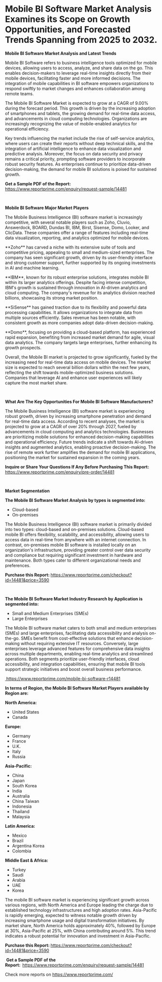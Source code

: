 <p><h1>Mobile BI Software Market Analysis Examines its Scope on Growth Opportunities, and Forecasted Trends Spanning from 2025 to 2032.</h1></p><p><strong>Mobile BI Software Market Analysis and Latest Trends</strong></p>
<p><p>Mobile BI Software refers to business intelligence tools optimized for mobile devices, allowing users to access, analyze, and share data on the go. This enables decision-makers to leverage real-time insights directly from their mobile devices, facilitating faster and more informed decisions. The integration of mobile capabilities in BI software empowers organizations to respond swiftly to market changes and enhances collaboration among remote teams.</p><p>The Mobile BI Software Market is expected to grow at a CAGR of 9.00% during the forecast period. This growth is driven by the increasing adoption of smartphones and tablets, the growing demand for real-time data access, and advancements in cloud computing technologies. Organizations are increasingly recognizing the value of mobile-enabled analytics for operational efficiency. </p><p>Key trends influencing the market include the rise of self-service analytics, where users can create their reports without deep technical skills, and the integration of artificial intelligence to enhance data visualization and predictive analysis. Moreover, the focus on data security and privacy remains a critical priority, prompting software providers to incorporate robust security features. As enterprises continue to prioritize data-driven decision-making, the demand for mobile BI solutions is poised for sustained growth.</p></p>
<p><strong>Get a Sample PDF of the Report:&nbsp;</strong> <a href="https://www.reportprime.com/enquiry/request-sample/14481?utm_campaign=2981&utm_medium=2&utm_source=Github&utm_content=ia&utm_term=20032025&utm_id=mobile-bi-software">https://www.reportprime.com/enquiry/request-sample/14481</a></p>
<p>&nbsp;</p>
<p><strong>Mobile BI Software Major Market Players</strong></p>
<p><p>The Mobile Business Intelligence (BI) software market is increasingly competitive, with several notable players such as Zoho, Cluvio, Answerdock, BOARD, Dundas BI, IBM, Birst, Sisense, Domo, Looker, and ClicData. These companies offer a range of features including real-time data visualization, reporting, and analytics optimized for mobile devices.</p><p>**Zoho** has carved a niche with its extensive suite of tools and competitive pricing, appealing to small and medium-sized enterprises. The company has seen significant growth, driven by its user-friendly interface and strong customer support, further supported by its ongoing investments in AI and machine learning.</p><p>**IBM**, known for its robust enterprise solutions, integrates mobile BI within its larger analytics offerings. Despite facing intense competition, IBM's growth is sustained through innovation in AI-driven analytics and cloud computing. The company's revenue for its analytics division reached billions, showcasing its strong market position.</p><p>**SiSense** has gained traction due to its flexibility and powerful data processing capabilities. It allows organizations to integrate data from multiple sources efficiently. Sales revenue has been notable, with consistent growth as more companies adopt data-driven decision-making.</p><p>**Domo**, focusing on providing a cloud-based platform, has experienced rapid expansion, benefiting from increased market demand for agile, visual data analytics. The company targets large enterprises, further enhancing its growth prospects.</p><p>Overall, the Mobile BI market is projected to grow significantly, fueled by the increasing need for real-time data access on mobile devices. The market size is expected to reach several billion dollars within the next few years, reflecting the shift towards mobile-optimized business solutions. Companies that leverage AI and enhance user experiences will likely capture the most market share.</p></p>
<p>&nbsp;</p>
<p><strong>What Are The Key Opportunities For Mobile BI Software Manufacturers?</strong></p>
<p><p>The Mobile Business Intelligence (BI) software market is experiencing robust growth, driven by increasing smartphone penetration and demand for real-time data access. According to recent analyses, the market is projected to grow at a CAGR of over 20% through 2027, fueled by advancements in cloud computing and analytics technologies. Businesses are prioritizing mobile solutions for enhanced decision-making capabilities and operational efficiency. Future trends indicate a shift towards AI-driven insights and augmented analytics, enabling proactive decision-making. The rise of remote work further amplifies the demand for mobile BI applications, positioning the market for sustained expansion in the coming years.</p></p>
<p><strong>Inquire or Share Your Questions If Any Before Purchasing This Report:</strong> <a href="https://www.reportprime.com/enquiry/pre-order/14481?utm_campaign=2981&utm_medium=2&utm_source=Github&utm_content=ia&utm_term=20032025&utm_id=mobile-bi-software">https://www.reportprime.com/enquiry/pre-order/14481</a></p>
<p>&nbsp;</p>
<p><strong>Market Segmentation</strong></p>
<p><strong>The Mobile BI Software Market Analysis by types is segmented into:</strong></p>
<p><ul><li>Cloud-based</li><li>On-premises</li></ul></p>
<p><p>The Mobile Business Intelligence (BI) software market is primarily divided into two types: cloud-based and on-premises solutions. Cloud-based mobile BI offers flexibility, scalability, and accessibility, allowing users to access data in real-time from anywhere with an internet connection. In contrast, on-premises mobile BI software is installed locally on an organization's infrastructure, providing greater control over data security and compliance but requiring significant investment in hardware and maintenance. Both types cater to different organizational needs and preferences.</p></p>
<p><strong>Purchase this Report:&nbsp;</strong><a href="https://www.reportprime.com/checkout?id=14481&price=3590&utm_campaign=2981&utm_medium=2&utm_source=Github&utm_content=ia&utm_term=20032025&utm_id=mobile-bi-software">https://www.reportprime.com/checkout?id=14481&price=3590</a></p>
<p>&nbsp;</p>
<p><strong>The Mobile BI Software Market Industry Research by Application is segmented into:</strong></p>
<p><ul><li>Small and Medium Enterprises (SMEs)</li><li>Large Enterprises</li></ul></p>
<p><p>The Mobile BI software market caters to both small and medium enterprises (SMEs) and large enterprises, facilitating data accessibility and analysis on-the-go. SMEs benefit from cost-effective solutions that enhance decision-making without requiring extensive IT resources. Conversely, large enterprises leverage advanced features for comprehensive data insights across multiple departments, enabling real-time analytics and streamlined operations. Both segments prioritize user-friendly interfaces, cloud accessibility, and integration capabilities, ensuring that mobile BI tools support strategic initiatives and boost overall business performance.</p></p>
<p><a href="https://www.reportprime.com/mobile-bi-software-r14481?utm_campaign=2981&utm_medium=2&utm_source=Github&utm_content=ia&utm_term=20032025&utm_id=mobile-bi-software">&nbsp;https://www.reportprime.com/mobile-bi-software-r14481</a></p>
<p><strong>In terms of Region, the Mobile BI Software Market Players available by Region are:</strong></p>
<p>
    <p> <strong> North America: </strong>
        <ul>
            <li>United States</li>
            <li>Canada</li>
        </ul>
        </p> 
    <p> <strong> Europe: </strong>
        <ul>
            <li>Germany</li>
            <li>France</li>
            <li>U.K.</li>
            <li>Italy</li>
            <li>Russia</li>
        </ul>
        </p> 
    <p> <strong> Asia-Pacific: </strong>
        <ul>
            <li>China</li>
            <li>Japan</li>
            <li>South Korea</li>
            <li>India</li>
            <li>Australia</li>
            <li>China Taiwan</li>
            <li>Indonesia</li>
            <li>Thailand</li>
            <li>Malaysia</li>
        </ul>
        </p> 
    <p> <strong> Latin America: </strong>
        <ul>
            <li>Mexico</li>
            <li>Brazil</li>
            <li>Argentina Korea</li>
            <li>Colombia</li>
        </ul>
        </p> 
    <p> <strong> Middle East & Africa: </strong>
        <ul>
            <li>Turkey</li>
            <li>Saudi</li>
            <li>Arabia</li>
            <li>UAE</li>
            <li>Korea</li>
        </ul>
    </p>
    </p>
<p><p>The mobile BI software market is experiencing significant growth across various regions, with North America and Europe leading the charge due to established technology infrastructures and high adoption rates. Asia-Pacific is rapidly emerging, expected to witness notable growth driven by increasing smartphone usage and digital transformation initiatives. By market share, North America holds approximately 40%, followed by Europe at 30%, Asia-Pacific at 25%, with China contributing around 5%. This trend indicates a robust potential for innovation and investment in Asia-Pacific.</p></p>
<p><strong>Purchase this Report: </strong><a href="https://www.reportprime.com/checkout?id=14481&price=3590&utm_campaign=2981&utm_medium=2&utm_source=Github&utm_content=ia&utm_term=20032025&utm_id=mobile-bi-software">https://www.reportprime.com/checkout?id=14481&price=3590</a></p>
<p>&nbsp;<strong>Get a Sample PDF of the Report:&nbsp;&nbsp;</strong><a href="https://www.reportprime.com/enquiry/request-sample/14481?utm_campaign=2981&utm_medium=2&utm_source=Github&utm_content=ia&utm_term=20032025&utm_id=mobile-bi-software">https://www.reportprime.com/enquiry/request-sample/14481</a></p>
<p><strong></strong></p>
<p>Check more reports on <a href="https://www.reportprime.com/?utm_campaign=2981&utm_medium=2&utm_source=Github&utm_content=ia&utm_term=20032025&utm_id=mobile-bi-software">https://www.reportprime.com/</a></p>